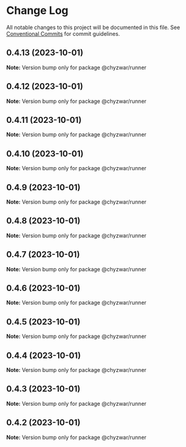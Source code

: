 # Change Log

All notable changes to this project will be documented in this file.
See [Conventional Commits](https://conventionalcommits.org) for commit guidelines.

## 0.4.13 (2023-10-01)

**Note:** Version bump only for package @chyzwar/runner





## 0.4.12 (2023-10-01)

**Note:** Version bump only for package @chyzwar/runner





## 0.4.11 (2023-10-01)

**Note:** Version bump only for package @chyzwar/runner





## 0.4.10 (2023-10-01)

**Note:** Version bump only for package @chyzwar/runner





## 0.4.9 (2023-10-01)

**Note:** Version bump only for package @chyzwar/runner





## 0.4.8 (2023-10-01)

**Note:** Version bump only for package @chyzwar/runner





## 0.4.7 (2023-10-01)

**Note:** Version bump only for package @chyzwar/runner





## 0.4.6 (2023-10-01)

**Note:** Version bump only for package @chyzwar/runner





## 0.4.5 (2023-10-01)

**Note:** Version bump only for package @chyzwar/runner





## 0.4.4 (2023-10-01)

**Note:** Version bump only for package @chyzwar/runner





## 0.4.3 (2023-10-01)

**Note:** Version bump only for package @chyzwar/runner





## 0.4.2 (2023-10-01)

**Note:** Version bump only for package @chyzwar/runner
